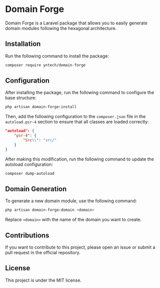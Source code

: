 # Domain Forge

Domain Forge is a Laravel package that allows you to easily generate domain modules following the hexagonal architecture.

## Installation

Run the following command to install the package:

```sh
composer require yntech/domain-forge
```

## Configuration

After installing the package, run the following command to configure the base structure:

```sh
php artisan domain-forge:install
```

Then, add the following configuration to the `composer.json` file in the `autoload.psr-4` section to ensure that all classes are loaded correctly:

```json
"autoload": {
    "psr-4": {
        "Src\\": "src/"
    }
}
```

After making this modification, run the following command to update the autoload configuration:

```sh
composer dump-autoload
```

## Domain Generation

To generate a new domain module, use the following command:

```sh
php artisan domain-forge:domain <domain>
```

Replace `<domain>` with the name of the domain you want to create.

## Contributions

If you want to contribute to this project, please open an issue or submit a pull request in the official repository.

## License

This project is under the MIT license.

